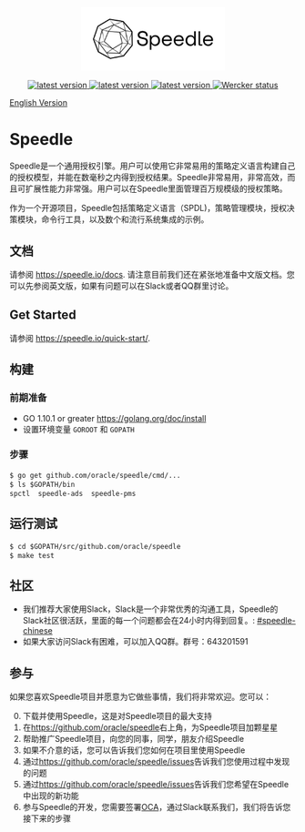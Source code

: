 <p align="center">
    <img src="/docs/images/Speedle_logo_b.svg" height="50%" width="50%" class="center"/>
</p>
<p align="center">
    <a href="https://github.com/oracle/speedle/tags">
        <img src="https://img.shields.io/github/tag/oracle/speedle.svg" alt="latest version">
    </a>
    <a href="https://github.com/oracle/speedle/issues">
        <img src="https://img.shields.io/github/issues/oracle/speedle.svg" alt="latest version">
    </a>
    <a href="https://goreportcard.com/report/github.com/oracle/speedle">
        <img src="https://goreportcard.com/badge/github.com/oracle/speedle" alt="latest version">
    </a>
    <a href="https://app.wercker.com/project/byKey/07abf3ef318b376c1171c95346333083">
        <img alt="Wercker status" src="https://app.wercker.com/status/07abf3ef318b376c1171c95346333083/s/master">
    </a>
</p>

<p align="left">
<a href="README.md">English Version</a>
</p>

# Speedle

Speedle是一个通用授权引擎。用户可以使用它非常易用的策略定义语言构建自己的授权模型，并能在数毫秒之内得到授权结果。Speedle非常易用，非常高效，而且可扩展性能力非常强。用户可以在Speedle里面管理百万规模级的授权策略。

作为一个开源项目，Speedle包括策略定义语言（SPDL)，策略管理模块，授权决策模块，命令行工具，以及数个和流行系统集成的示例。

## 文档

请参阅 <https://speedle.io/docs>. 请注意目前我们还在紧张地准备中文版文档。您可以先参阅英文版，如果有问题可以在Slack或者QQ群里讨论。

## Get Started

请参阅 <https://speedle.io/quick-start/>.

## 构建

### 前期准备

-   GO 1.10.1 or greater <https://golang.org/doc/install>
-   设置环境变量 `GOROOT` 和 `GOPATH` 

### 步骤

```
$ go get github.com/oracle/speedle/cmd/...
$ ls $GOPATH/bin
spctl  speedle-ads  speedle-pms
```

## 运行测试

```
$ cd $GOPATH/src/github.com/oracle/speedle
$ make test
```

## 社区

-   我们推荐大家使用Slack，Slack是一个非常优秀的沟通工具，Speedle的Slack社区很活跃，里面的每一个问题都会在24小时内得到回复。: [#speedle-chinese](https://join.slack.com/t/speedleproject/shared_invite/enQtNTUzODM3NDY0ODE2LTg0ODc0NzQ1MjVmM2NiODVmMThkMmVjNmMyODA0ZWJjZjQ3NDc2MjdlMzliN2U4MDRkZjhlYzYzMDEyZTgxMGQ)
-   如果大家访问Slack有困难，可以加入QQ群。群号：643201591

## 参与

如果您喜欢Speedle项目并愿意为它做些事情，我们将非常欢迎。您可以：

0. 下载并使用Speedle，这是对Speedle项目的最大支持
1. 在<https://github.com/oracle/speedle>右上角，为Speedle项目加颗星星
2. 帮助推广Speedle项目，向您的同事，同学，朋友介绍Speedle
3. 如果不介意的话，您可以告诉我们您如何在项目里使用Speedle
4. 通过<https://github.com/oracle/speedle/issues>告诉我们您使用过程中发现的问题
5. 通过<https://github.com/oracle/speedle/issues>告诉我们您希望在Speedle中出现的新功能
6. 参与Speedle的开发，您需要签署[OCA](https://www.oracle.com/technetwork/community/oca-486395.html)，通过Slack联系我们，我们将告诉您接下来的步骤

